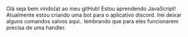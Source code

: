 Olá seja bem vindo(a) ao meu gitHub!
Estou aprendendo JavaScript!
Atualmente estou criando uma bot para o aplicativo discord.
Irei deixar alguns comandos salvos aqui.. lembrando que para eles funcionarem precisa de uma handler.
